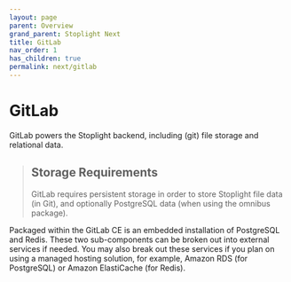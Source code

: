 ```yaml
---
layout: page
parent: Overview
grand_parent: Stoplight Next
title: GitLab
nav_order: 1
has_children: true
permalink: next/gitlab
---
```


# GitLab

GitLab powers the Stoplight backend, including (git) file storage and relational
data.

> ## Storage Requirements
>
> GitLab requires persistent storage in order to store Stoplight file data (in
> Git), and optionally PostgreSQL data (when using the omnibus package).

Packaged within the GitLab CE is an embedded installation of PostgreSQL and
Redis. These two sub-components can be broken out into external services if
needed. You may also break out these services if you plan on using a managed
hosting solution, for example, Amazon RDS (for PostgreSQL) or Amazon ElastiCache
(for Redis).
